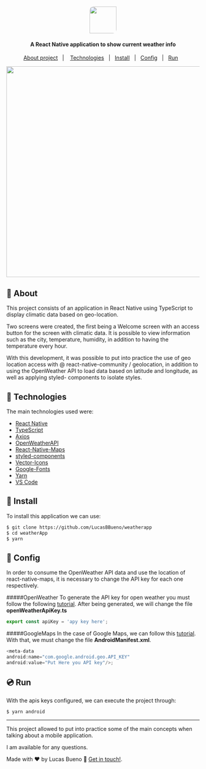 <h1 align="center">
     <img height="70" style="border-radius: 10px 0 10px" src="https://res.cloudinary.com/lucasbbueno/image/upload/v1595476229/weather-logo_3x_krsqce.png">
</h1>

<h4 align="center">
  A React Native application to show current weather info
</h4>

<p align="center">
  <a href="#memo-about">About project</a>&nbsp;&nbsp;&nbsp;|&nbsp;&nbsp;&nbsp;
  <a href="#rocket-technologies">Technologies</a>&nbsp;&nbsp;&nbsp;|&nbsp;&nbsp;
  <a href="#rocket-technologies">Install</a>&nbsp;&nbsp;&nbsp;|&nbsp;&nbsp;
  <a href="#rocket-technologies">Config</a>&nbsp;&nbsp;&nbsp;|&nbsp;&nbsp;
  <a href="#rocket-technologies">Run</a>&nbsp;&nbsp;&nbsp;
</p>


<p align="center">
    <img height="550" src="https://res.cloudinary.com/lucasbbueno/image/upload/v1595476357/WeatherApp_qiqhsn.gif">
</P>

## :memo: About

This project consists of an application in React Native using TypeScript to display climatic data based on geo-location.

Two screens were created, the first being a Welcome screen with an access button for the screen with climatic data. It is possible to view information such as the city, temperature, humidity, in addition to having the temperature every hour.

With this development, it was possible to put into practice the use of geo location access with @ react-native-community / geolocation, in addition to using the OpenWeather API to load data based on latitude and longitude, as well as applying styled- components to isolate styles.


## :rocket: Technologies

The main technologies used were:

- [React Native](https://reactnative.dev/)
- [TypeScript](https://www.typescriptlang.org/docs/home.html)
- [Axios](https://github.com/axios/axios)
- [OpenWeatherAPI](https://openweathermap.org/api)
- [React-Native-Maps](https://github.com/react-native-community/react-native-maps)
- [styled-components](https://styled-components.com/docs)
- [Vector-Icons](https://github.com/oblador/react-native-vector-icons)
- [Google-Fonts](https://fonts.google.com/)
- [Yarn](https://yarnpkg.com/)
- [VS Code](https://code.visualstudio.com/)


## :floppy_disk: Install
To install this application we can use:
```bash
$ git clone https://github.com/LucasBBueno/weatherapp
$ cd weatherApp
$ yarn
```

## :wrench: Config
In order to consume the OpenWeather API data and use the location of react-native-maps, it is necessary to change the API key for each one respectively.

#####OpenWeather
To generate the API key for open weather you must follow the following [tutorial](https://openweathermap.org/guide). After being generated, we will change the file **openWeatherApiKey.ts**

```js
export const apiKey = 'apy key here';
```

#####GoogleMaps
In the case of Google Maps, we can follow this [tutorial](https://developers.google.com/maps/documentation/android-sdk/get-api-key#release-cert). With that, we must change the file **AndroidManifest.xml**. 

```js
<meta-data
android:name="com.google.android.geo.API_KEY"
android:value="Put Here you API key"/>;
```

## :cd: Run
With the apis keys configured, we can execute the project through:

```bash
$ yarn android
```

---
This project allowed to put into practice some of the main concepts when talking about a mobile application.

I am available for any questions.

Made with :heart: by Lucas Bueno :wave: [Get in touch!](https://www.linkedin.com/in/lucasbbueno).
